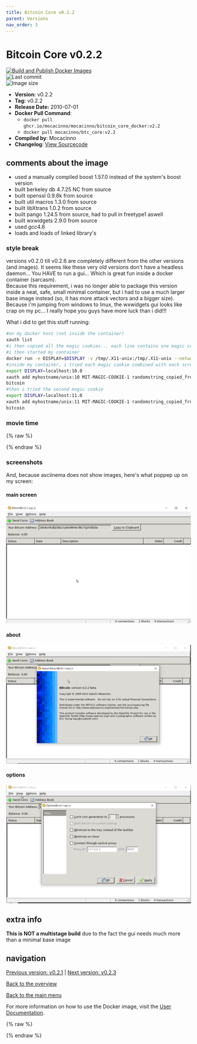 ```yaml
---
title: Bitcoin Core v0.2.2
parent: Versions
nav_order: 3
---
```


# Bitcoin Core v0.2.2

[![Build and Publish Docker Images](https://github.com/mocacinno/bitcoin_core_docker/actions/workflows/build-and-publish.yml/badge.svg?branch=v2.2)](https://github.com/mocacinno/bitcoin_core_docker/actions/workflows/build-and-publish.yml)  
![Last commit](https://badgen.net/github/last-commit/mocacinno/bitcoin_core_docker/v2.2)  
![Image size](https://badgen.net/docker/size/mocacinno/btc_core/v2.2?color=green)  

- **Version:** v0.2.2
- **Tag:** v0.2.2
- **Release Date:** 2010-07-01
- **Docker Pull Command**:
  - `docker pull ghcr.io/mocacinno/mocacinno/bitcoin_core_docker:v2.2`
  - `docker pull mocacinno/btc_core:v2.2`
- **Compiled by**: Mocacinno
- **Changelog**: [View Sourcecode](https://github.com/bitcoin/bitcoin/tree/v0.2.2)

## comments about the image

- used a manually compiled boost 1.57.0 instead of the system's boost version
- built berkeley db 4.7.25 NC from source
- built openssl 0.9.8k from source
- built util macros 1.3.0 from source
- built libXtrans 1.0.2 from source
- built pango 1.24.5 from source, had to pull in freetype1 aswell
- built wxwidgets 2.9.0 from source
- used gcc4.8
- loads and loads of linked library's

### style break

versions v0.2.0 till v0.2.6 are completely different from the other versions (and images).
It seems like these very old versions don't have a headless daemon... You HAVE to run a gui... Which is great fun inside a docker container (sarcasm).  
Because this requirement, i was no longer able to package this version inside a neat, safe, small minimal container, but i had to use a much larger base image instead (so, it has more attack vectors and a bigger size). Because i'm jumping from windows to linux, the wxwidgets gui looks like crap on my pc... I really hope you guys have more luck than i did!!!

What i did to get this stuff running:

```bash
#on my docker host (not inside the container)
xauth list
#i then copied all the magic cookies... each line contains one magic cookie, corresponding to one screen!!!
#i then started my container
docker run -e DISPLAY=$DISPLAY -v /tmp/.X11-unix:/tmp/.X11-unix --network=host --entrypoint /bin/bash -it mocacinno/btc_core:v2.2
#inside my container, i tried each magic cookie combined with each screen... So for example this was one of my tries:
export DISPLAY=localhost:10.0
xauth add myhostname/unix:10 MIT-MAGIC-COOKIE-1 randomstring_copied_from_first_step
bitcoin
#then i tried the second magic cookie
export DISPLAY=localhost:11.0
xauth add myhostname/unix:11 MIT-MAGIC-COOKIE-1 randomstring_copied_from_first_step
bitcoin
```

### movie time

{% raw %}
<link rel="stylesheet" href="https://mocacinno.com/asciinema-player.css">
   <div id="fullnode"></div>
   <script src="https://mocacinno.com/asciinema-player.min.js"></script>
   <script>
      AsciinemaPlayer.create('./casts/v0.2.2.cast', document.getElementById('fullnode'));
   </script>
{% endraw %}

### screenshots

And, because asciinema does not show images, here's what poppep up on my screen:

#### main screen

![v0.2.2 gui screencap main screen](./images/v0.2.2_1.png)

#### about

![v0.2.2 gui screencap about screen](./images/v0.2.2_2.png)

#### options

![v0.2.2 gui screencap options screen](./images/v0.2.2_3.png)

## extra info

**This is NOT a multistage build** due to the fact the gui needs much more than a minimal base image

## navigation

[Previous version: v0.2.1](./v2.1.md) | [Next version: v0.2.3](./v2.3.md)

[Back to the overview](./Readme.md)

[Back to the main menu](../Readme.md)

For more information on how to use the Docker image, visit the [User Documentation](../userdocs/Readme.md).

<!-- Google tag (gtag.js) -->
{% raw %}
<script async src="https://www.googletagmanager.com/gtag/js?id=G-BPC6NC6FF9"></script>
<script>
  window.dataLayer = window.dataLayer || [];
  function gtag(){dataLayer.push(arguments);}
  gtag('js', new Date());
  gtag('config', 'G-BPC6NC6FF9');
</script>
{% endraw %}

